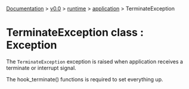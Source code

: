[Documentation](/docs/documentation.md) >
 [v0.0](/docs/0.0/version.md) >
  [runtime](/docs/0.0/runtime/module.md) >
   [application](/docs/0.0/runtime/application/module.md) >
    TerminateException

# TerminateException class : Exception

The `TerminateException` exception is raised when application receives a terminate or interrupt signal.

The hook_terminate() functions is required to set everything up.